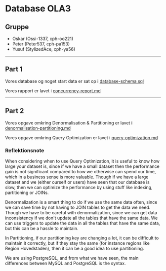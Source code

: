 # Database OLA3

## Gruppe

- Oskar (Ossi-1337, cph-oo221)
- Peter (Peter537, cph-pa153)
- Yusuf (StylizedAce, cph-ya56)

---

## Part 1

Vores database og noget start data er sat op i [database-schema.sql](./database-schema.sql)

Vores rapport er lavet i [concurrency-report.md](./concurrency-report.md)

---

## Part 2

Vores opgave omkring Denormalisation & Partitioning er lavet i [denormalisation-partitioning.md](./denormalisation-partitioning.md)

Vores opgave omkring Query Optimization er lavet i [query-optimization.md](./query-optimization.md)

### Reflektionsnote

When considering when to use Query Optimization, it is useful to know how large your dataset is, since if we have a small dataset then the performance gain is not significant compared to how we otherwise can spend our time, which in a business sense is more valuable. Though if we have a large dataset and we (either ourself or users) have seen that our database is slow, then we can optimize the performance by using stuff like indexing, partitioning or JOINs.

Denormalization is a smart thing to do if we use the same data often, since we can save time by not having to JOIN tables to get the data we need. Though we have to be careful with denormalization, since we can get data inconsistency if we don't update all the tables that have the same data. We can use triggers to update the data in all the tables that have the same data, but this can be a hassle to maintain.

In Partitioning, if our partitioning key are changing a lot, it can be difficult to maintain it correctly, but if they stay the same (for instance regions like Region Hovedstaden), then it can be a good idea to use partitioning.

We are using PostgreSQL, and from what we have seen, the main differences between MySQL and PostgreSQL is the syntax.
